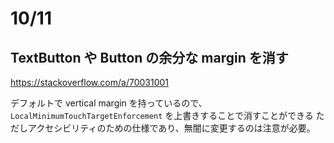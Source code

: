 # 10/11
## TextButton や Button の余分な margin を消す
https://stackoverflow.com/a/70031001

デフォルトで vertical margin を持っているので、`LocalMinimumTouchTargetEnforcement` を上書きすることで消すことができる
ただしアクセシビリティのための仕様であり、無闇に変更するのは注意が必要。
